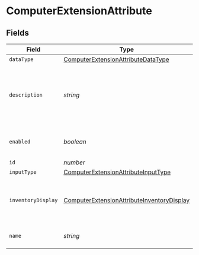 # ComputerExtensionAttribute


## Fields

| Field                                                                                                           | Type                                                                                                            | Required                                                                                                        | Description                                                                                                     | Example                                                                                                         |
| --------------------------------------------------------------------------------------------------------------- | --------------------------------------------------------------------------------------------------------------- | --------------------------------------------------------------------------------------------------------------- | --------------------------------------------------------------------------------------------------------------- | --------------------------------------------------------------------------------------------------------------- |
| `dataType`                                                                                                      | [ComputerExtensionAttributeDataType](../../models/shared/computerextensionattributedatatype.md)                 | :heavy_minus_sign:                                                                                              | N/A                                                                                                             |                                                                                                                 |
| `description`                                                                                                   | *string*                                                                                                        | :heavy_minus_sign:                                                                                              | Description of the extension attribute                                                                          | Number of charge cycles logged on the current battery                                                           |
| `enabled`                                                                                                       | *boolean*                                                                                                       | :heavy_minus_sign:                                                                                              | Only applicable to script input type                                                                            | true                                                                                                            |
| `id`                                                                                                            | *number*                                                                                                        | :heavy_minus_sign:                                                                                              | N/A                                                                                                             | 1                                                                                                               |
| `inputType`                                                                                                     | [ComputerExtensionAttributeInputType](../../models/shared/computerextensionattributeinputtype.md)               | :heavy_minus_sign:                                                                                              | N/A                                                                                                             |                                                                                                                 |
| `inventoryDisplay`                                                                                              | [ComputerExtensionAttributeInventoryDisplay](../../models/shared/computerextensionattributeinventorydisplay.md) | :heavy_minus_sign:                                                                                              | Category in which to display the extension attribute in Jamf Pro                                                |                                                                                                                 |
| `name`                                                                                                          | *string*                                                                                                        | :heavy_check_mark:                                                                                              | Extension attribute name                                                                                        | Battery Cycle Count                                                                                             |